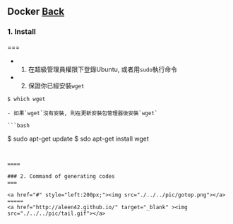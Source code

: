 ## Docker	[Back](./../summary.md)


### 1. Install
===

- 1. 在超級管理員權限下登錄Ubuntu, 或者用`sudo`執行命令
- 2. 保證你已經安裝`wget`

```bash
$ which wget
```

	- 如果`wget`沒有安裝, 則在更新安裝包管理器後安裝`wget`

	```bash
$ sudo apt-get update
$ sdo apt-get install wget
```


====

### 2. Command of generating codes
===

<a href="#" style="left:200px;"><img src="./../../pic/gotop.png"></a>
=====
<a href="http://aleen42.github.io/" target="_blank" ><img src="./../../pic/tail.gif"></a>
